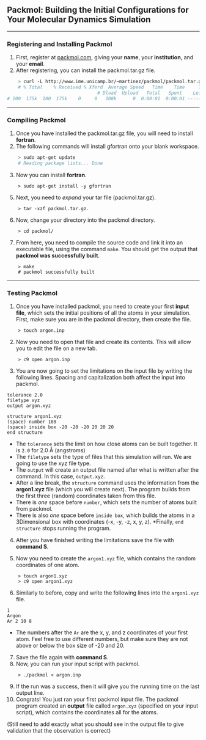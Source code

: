## Packmol: Building the Initial Configurations for Your Molecular Dynamics Simulation 
---

### Registering and Installing Packmol 

1. First, register at [packmol.com](http://www.ime.unicamp.br/~martinez/packmol/download.shtml), giving your **name**, your **institution**, and your **email**.  
2. After registering, you can install the packmol.tar.gz file.  

```bash
    > curl -L http://www.ime.unicamp.br/~martinez/packmol/packmol.tar.gz > packmol.tar.gz
    # % Total    % Received % Xferd  Average Speed   Time    Time     Time  Current
                                 # Dload  Upload   Total   Spent    Left  Speed
# 100  175k  100  175k    0     0   108k      0  0:00:01  0:00:01 --:--:--  108k
```
---

### Compiling  Packmol

1. Once you have installed the packmol.tar.gz file, you will need to install **fortran**. 
2. The following commands will install gfortran onto your blank workspace. 

```bash 
    > sudo apt-get update 
    # Reading package lists... Done 
```  

3. Now you can install **fortran**.  

```
    > sudo apt-get install -y gfortran

```
5. Next, you need to *expand* your tar file (packmol.tar.gz). 

```
    > tar -xzf packmol.tar.gz. 
```
6. Now, change your directory into the packmol directory. 

```
    > cd packmol/
```
7. From here, you need to compile the source code and link it into an executable file, using the command `make`. You should get the output that 
**packmol was successfully built**.

```
    > make
    # packmol successfully built
```

---
### Testing Packmol 

1. Once you have installed packmol, you need to create your first **input file**, which sets the initial positions of all the atoms in your simulation. First, make sure you are in the packmol directory, then create the file.  

```
    > touch argon.inp
```
2. Now you need to open that file and create its contents. This will allow you to edit the file on a new tab. 

```
    > c9 open argon.inp
```
3. You are now going to set the limitations on the input file by writing the following lines. Spacing and capitalization both affect the input into packmol.
```
tolerance 2.0  
filetype xyz  
output argon.xyz  

structure argon1.xyz  
(space) number 108  
(space) inside box -20 -20 -20 20 20 20  
end structure
```
* The `tolerance` sets the limit on how close atoms can be built together. It is `2.0` for 2.0 Å (angstroms)  
* The `filetype` sets the type of files that this simulation will run. We are going to use the xyz file type.  
* The `output` will create an output file named after what is written after the command. In this case, `output.xyz`.  
* After a line break, the `structure` command uses the information from the **argon1.xyz** file (which you will create next). The program builds from the first three (random) coordinates taken from this file.  
* There is *one* space before `number`, which sets the number of atoms built from packmol. 
* There is also *one* space before `inside box`, which builds the atoms in a 3Dimensional box with coordinates (-x, -y, -z, x, y, z). 
*Finally, `end structure` stops running the program. 
4. After you have finished writing the limitations save the file with **command S**. 

5. Now you need to create the `argon1.xyz` file, which contains the random coordinates of one atom.

```
    > touch argon1.xyz
    > c9 open argon1.xyz
```
6. Similarly to before, copy and write the following lines into the `argon1.xyz` file.  

```
1  
Argon  
Ar 2 10 8 
```
* The numbers after the `Ar` are the x, y, and z coordinates of your first atom. Feel free to use different numbers, but make sure they are not above or below the box size of -20 and 20. 
7. Save the file again with **command S**. 
8. Now, you can run your input script with packmol. 
```
    > ./packmol < argon.inp
```
9. If the run was a success, then it will give you the running time on the last output line. 
10. Congrats! You just ran your first packmol input file. The packmol program created an **output** file called ``argon.xyz`` (specified on your input script), which contains the coordinates all for the atoms. 

(Still need to add exactly what you should see in the output file to give validation that the observation is correct)